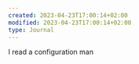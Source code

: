```yaml
---
created: 2023-04-23T17:00:14+02:00
modified: 2023-04-23T17:00:14+02:00
type: Journal
---
```


I read a configuration man
